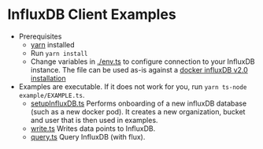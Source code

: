 # InfluxDB Client Examples

- Prerequisites
  - [yarn](https://yarnpkg.com/lang/en/docs/install/) installed
  - Run `yarn install`
  - Change variables in [./env.ts](env.ts) to configure connection to your InfluxDB instance. The file can be used as-is against a [docker influxDB v2.0 installation](https://v2.docs.influxdata.com/v2.0/get-started/)
- Examples are executable. If it does not work for you, run `yarn ts-node example/EXAMPLE.ts`.
  - [setupInfluxDB.ts](./setupInfluxDB.ts)
    Performs onboarding of a new influxDB database (such as a new docker pod). It creates a new organization, bucket and user that is then used in examples.
  - [write.ts](./write.ts)
    Writes data points to InfluxDB.
  - [query.ts](./query.ts)
    Query InfluxDB (with flux).

